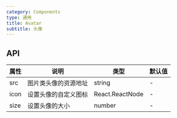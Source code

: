 ```yaml
---
category: Components
type: 通用
title: Avatar
subtitle: 头像
---
```

## API
  
| 属性 | 说明 | 类型 | 默认值 |
| --- | ---  | --- | ---   |
| src | 图片类头像的资源地址 | string | - |
| icon | 设置头像的自定义图标 | React.ReactNode | - |
| size | 设置头像的大小 | number | - |
